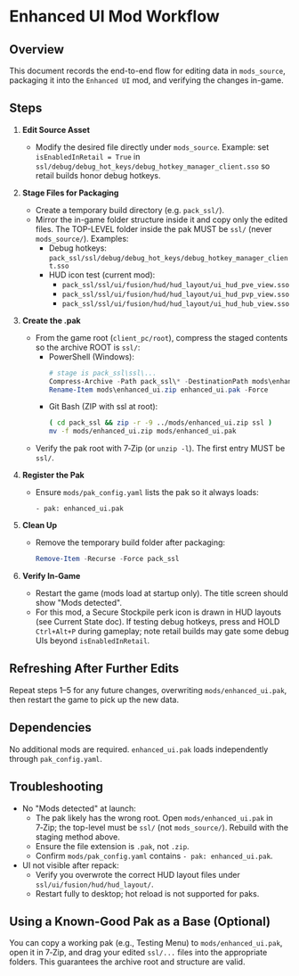 # Enhanced UI Mod Workflow

## Overview

This document records the end-to-end flow for editing data in `mods_source`, packaging it into the `Enhanced UI` mod, and verifying the changes in-game.

## Steps

1. **Edit Source Asset**
   - Modify the desired file directly under `mods_source`. Example: set `isEnabledInRetail = True` in `ssl/debug/debug_hot_keys/debug_hotkey_manager_client.sso` so retail builds honor debug hotkeys.

2. **Stage Files for Packaging**
   - Create a temporary build directory (e.g. `pack_ssl/`).
   - Mirror the in-game folder structure inside it and copy only the edited files. The TOP-LEVEL folder inside the pak MUST be `ssl/` (never `mods_source/`). Examples:
     - Debug hotkeys: `pack_ssl/ssl/debug/debug_hot_keys/debug_hotkey_manager_client.sso`
     - HUD icon test (current mod):
       - `pack_ssl/ssl/ui/fusion/hud/hud_layout/ui_hud_pve_view.sso`
       - `pack_ssl/ssl/ui/fusion/hud/hud_layout/ui_hud_pvp_view.sso`
       - `pack_ssl/ssl/ui/fusion/hud/hud_layout/ui_hud_hub_view.sso`

3. **Create the .pak**
   - From the game root (`client_pc/root`), compress the staged contents so the archive ROOT is `ssl/`:
     - PowerShell (Windows):
       ```powershell
       # stage is pack_ssl\ssl\...
       Compress-Archive -Path pack_ssl\* -DestinationPath mods\enhanced_ui.zip -Force
       Rename-Item mods\enhanced_ui.zip enhanced_ui.pak -Force
       ```
     - Git Bash (ZIP with ssl at root):
       ```bash
       ( cd pack_ssl && zip -r -9 ../mods/enhanced_ui.zip ssl )
       mv -f mods/enhanced_ui.zip mods/enhanced_ui.pak
       ```
   - Verify the pak root with 7‑Zip (or `unzip -l`). The first entry MUST be `ssl/`.

4. **Register the Pak**
   - Ensure `mods/pak_config.yaml` lists the pak so it always loads:
     ```
     - pak: enhanced_ui.pak
     ```

5. **Clean Up**
   - Remove the temporary build folder after packaging:
     ```powershell
     Remove-Item -Recurse -Force pack_ssl
     ```

6. **Verify In-Game**
   - Restart the game (mods load at startup only). The title screen should show "Mods detected".
   - For this mod, a Secure Stockpile perk icon is drawn in HUD layouts (see Current State doc). If testing debug hotkeys, press and HOLD `Ctrl+Alt+P` during gameplay; note retail builds may gate some debug UIs beyond `isEnabledInRetail`.

## Refreshing After Further Edits

Repeat steps 1–5 for any future changes, overwriting `mods/enhanced_ui.pak`, then restart the game to pick up the new data.

## Dependencies

No additional mods are required. `enhanced_ui.pak` loads independently through `pak_config.yaml`.

## Troubleshooting

- No "Mods detected" at launch:
  - The pak likely has the wrong root. Open `mods/enhanced_ui.pak` in 7‑Zip; the top-level must be `ssl/` (not `mods_source/`). Rebuild with the staging method above.
  - Ensure the file extension is `.pak`, not `.zip`.
  - Confirm `mods/pak_config.yaml` contains `- pak: enhanced_ui.pak`.
- UI not visible after repack:
  - Verify you overwrote the correct HUD layout files under `ssl/ui/fusion/hud/hud_layout/`.
  - Restart fully to desktop; hot reload is not supported for paks.

## Using a Known-Good Pak as a Base (Optional)

You can copy a working pak (e.g., Testing Menu) to `mods/enhanced_ui.pak`, open it in 7‑Zip, and drag your edited `ssl/...` files into the appropriate folders. This guarantees the archive root and structure are valid.


